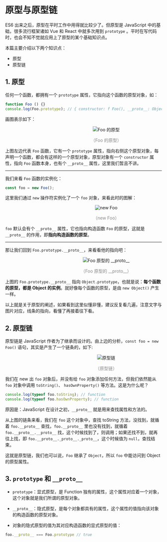 # 原型与原型链

ES6 出来之后，原型在平时工作中用得就比较少了。但原型是 JavaScript 中的基础，很多流行框架诸如 Vue 和 React 中就多次用到 `prototype` 。平时在写代码时，也会不知不觉就应用上了原型的某个基础知识点。

本篇主要介绍以下两个知识点：

* 原型
* 原型链

## 1. 原型

任何一个函数，都拥有一个 `prototype` 属性，它指向这个函数的原型对象，如：

```javascript
function Foo () {}
console.log(Foo.prototype); // { constructor: f Foo(), __proto__: Object }
```

画图表示如下：

<div style="text-align: center; width: 650px;">
  <img :src="$withBase('/img/frontend-basics/javascript/foo-prototype.png')" alt="Foo 的原型">
  <p style="text-align: center; color: #888">（Foo 的原型）</p>
</div>

上图左边代表 `Foo` 函数，它有一个 `prototype` 属性，指向右侧这个原型对象，每声明一个函数，都会有这样的一个原型对象，原型对象有一个 `constructor` 属性，指向 `Foo` 函数本身，也有个 `__proto__` 属性，这里我们暂且不讲。

---------------------------------------

我们来看 `Foo` 函数的实例化：

```javascript
const foo = new Foo();
```

这里我们通过 `new` 操作符实例化了一个 `foo` 对象，来看此时的图解：

<div style="text-align: center; width: 650px;">
  <img :src="$withBase('/img/frontend-basics/javascript/new-foo.png')" alt="new Foo">
  <p style="text-align: center; color: #888">（new Foo）</p>
</div>

`foo` 默认会有个 `__proto__` 属性，它也指向构造函数 `Foo` 的原型，这就是 `__proto__` 的作用，即**指向构造函数的原型**。

---------------------------------------

那让我们回到 `Foo.prototype.__proto__`，来看看他的指向吧：

<div style="text-align: center; width: 650px;">
  <img :src="$withBase('/img/frontend-basics/javascript/foo-prototype-__proto__.png')" alt="Foo 原型的 __proto__">
  <p style="text-align: center; color: #888">（Foo 原型的 __proto__）</p>
</div>

上图的 `Foo.prototype.__proto__` 指向 `Object.prototype`，也就是说：**每个函数的原型，都是 Object 的实例**。就好像每个函数的原型，是由 `new Object()` 产生一样。

以上就是关于原型的阐述，如果看到这里似懂非懂，建议反复看几遍，注意文字与图片对应，线条的指向，看懂了再接着往下看。

## 2. 原型链

原型链是 JavaScript 作者为了继承而设计的。由上边的分析，`const foo = new Foo()` 语句，其实是产生了一个链条的，如下:

<div style="text-align: center; width: 650px;">
  <img :src="$withBase('/img/frontend-basics/javascript/prototype-chain.png')" alt="原型链">
  <p style="text-align: center; color: #888">（原型链）</p>
</div>

我们在 new 出 `foo` 对象后，并没有给 `foo` 对象添加任何方法，但我们依然能从 `foo` 对象中调用 `toString()`、 `hasOwnProperty()` 等方法。这是为什么呢？

```javascript
console.log(typeof foo.toString); // function
console.log(typeof foo.hasOwnProperty); // function
```

原因是：JavaScript 在设计之初，`__proto__` 就是用来查找属性和方法的。

从上图的链条来看，我们在 `foo` 这个对象中，查找 toString 方法，没找到，就循着 `foo.__proto__` 查找，`foo.__proto__` 里也没有找到，就循着 `foo.__proto__.__proto__` 找，这个时候找到了，则调用；如果还找不到，就再往上找，即 `foo.__proto__._proto__._proto__`，这个时候值为 `null`，查找结束。

这就是原型链，我们也可以说，`Foo` 继承了 `Object`，所以 `foo` 中能访问到 Object 的原型属性。

## 3. `prototype` 和 `__proto__`

* `prototype`：显式原型，是 Function 独有的属性，这个属性对应着一个对象，这个对象就是我们所谓的原型对象。
* `__proto__`：隐式原型，是每个对象都具有的属性，这个属性的值指向该对象的构造函数的原型对象。

* 对象的隐式原型的值为其对应构造函数的显式原型的值：

```javascript
foo.__proto__ === Foo.prototype // true
```
